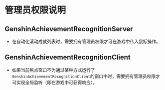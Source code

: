 # 管理员权限说明

## GenshinAchievementRecognitionServer

* 在自动化滚动成就列表时，需要拥有管理员权限才可在游戏中传入鼠标操作。

## GenshinAchievementRecognitionClient

* 如果当前焦点窗口不为通过某种方式运行了`GenshinAchievementRecognitionClient`的窗口中时，需要拥有管理员权限才可实现全局监听（即在游戏中可获得响应）。